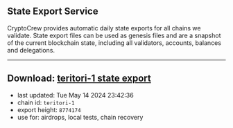 ## State Export Service
CryptoCrew provides automatic daily state exports for all chains we validate. State export files can be used as genesis files and are a snapshot of the current blockchain state, including all validators, accounts, balances and delegations.

---
**Download: [teritori-1 state export](https://dl-eu2.ccvalidators.com/SERVICE/teritori/teritori-1_export_8774174.json)**
---

- last updated: Tue May 14 2024 23:42:36
- chain id: `teritori-1`
- export height: `8774174`
- use for: airdrops, local tests, chain recovery
